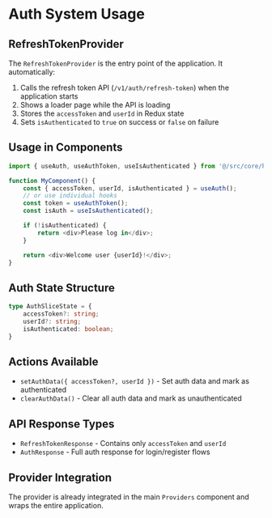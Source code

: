 # Auth System Usage

## RefreshTokenProvider

The `RefreshTokenProvider` is the entry point of the application. It automatically:

1. Calls the refresh token API (`/v1/auth/refresh-token`) when the application starts
2. Shows a loader page while the API is loading  
3. Stores the `accessToken` and `userId` in Redux state
4. Sets `isAuthenticated` to `true` on success or `false` on failure

## Usage in Components

```typescript
import { useAuth, useAuthToken, useIsAuthenticated } from '@/src/core/hooks/useAuth';

function MyComponent() {
    const { accessToken, userId, isAuthenticated } = useAuth();
    // or use individual hooks
    const token = useAuthToken();
    const isAuth = useIsAuthenticated();

    if (!isAuthenticated) {
        return <div>Please log in</div>;
    }

    return <div>Welcome user {userId}!</div>;
}
```

## Auth State Structure

```typescript
type AuthSliceState = {
    accessToken?: string;
    userId?: string;
    isAuthenticated: boolean;
}
```

## Actions Available

- `setAuthData({ accessToken?, userId })` - Set auth data and mark as authenticated
- `clearAuthData()` - Clear all auth data and mark as unauthenticated

## API Response Types

- `RefreshTokenResponse` - Contains only `accessToken` and `userId`
- `AuthResponse` - Full auth response for login/register flows

## Provider Integration

The provider is already integrated in the main `Providers` component and wraps the entire application.
